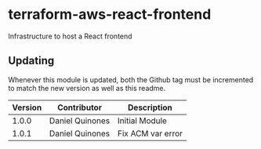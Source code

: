 # terraform-aws-react-frontend
Infrastructure to host a React frontend

## Updating
Whenever this module is updated, both the Github tag must be incremented to match the new version as well as this readme.


| Version |     Contributor     |          Description           |
|---------|---------------------|--------------------------------|
| 1.0.0   | Daniel Quinones     | Initial Module                 |
| 1.0.1   | Daniel Quinones     | Fix ACM var error              |
